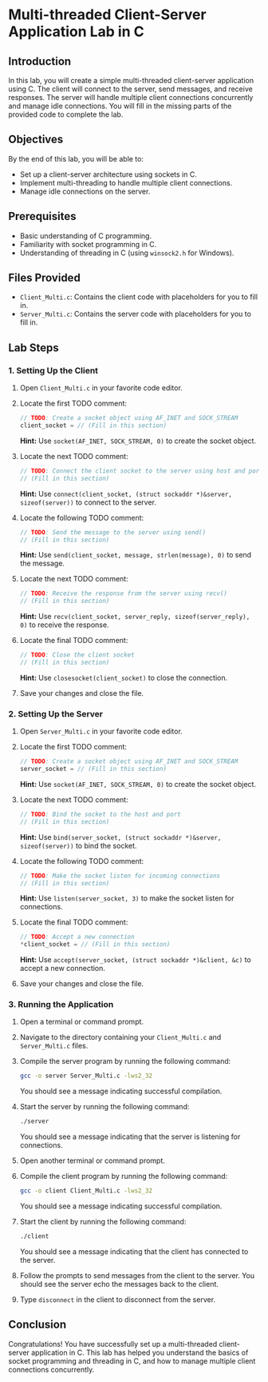 
# Multi-threaded Client-Server Application Lab in C

## Introduction

In this lab, you will create a simple multi-threaded client-server application using C. The client will connect to the server, send messages, and receive responses. The server will handle multiple client connections concurrently and manage idle connections. You will fill in the missing parts of the provided code to complete the lab.

## Objectives

By the end of this lab, you will be able to:
- Set up a client-server architecture using sockets in C.
- Implement multi-threading to handle multiple client connections.
- Manage idle connections on the server.

## Prerequisites

- Basic understanding of C programming.
- Familiarity with socket programming in C.
- Understanding of threading in C (using `winsock2.h` for Windows).

## Files Provided

- `Client_Multi.c`: Contains the client code with placeholders for you to fill in.
- `Server_Multi.c`: Contains the server code with placeholders for you to fill in.

## Lab Steps

### 1. Setting Up the Client

1. Open `Client_Multi.c` in your favorite code editor.

2. Locate the first TODO comment:
   ```c
   // TODO: Create a socket object using AF_INET and SOCK_STREAM
   client_socket = // (Fill in this section)
   ```
   **Hint:** Use `socket(AF_INET, SOCK_STREAM, 0)` to create the socket object.

3. Locate the next TODO comment:
   ```c
   // TODO: Connect the client socket to the server using host and port
   // (Fill in this section)
   ```
   **Hint:** Use `connect(client_socket, (struct sockaddr *)&server, sizeof(server))` to connect to the server.

4. Locate the following TODO comment:
   ```c
   // TODO: Send the message to the server using send()
   // (Fill in this section)
   ```
   **Hint:** Use `send(client_socket, message, strlen(message), 0)` to send the message.

5. Locate the next TODO comment:
   ```c
   // TODO: Receive the response from the server using recv()
   // (Fill in this section)
   ```
   **Hint:** Use `recv(client_socket, server_reply, sizeof(server_reply), 0)` to receive the response.

6. Locate the final TODO comment:
   ```c
   // TODO: Close the client socket
   // (Fill in this section)
   ```
   **Hint:** Use `closesocket(client_socket)` to close the connection.

7. Save your changes and close the file.

### 2. Setting Up the Server

1. Open `Server_Multi.c` in your favorite code editor.

2. Locate the first TODO comment:
   ```c
   // TODO: Create a socket object using AF_INET and SOCK_STREAM
   server_socket = // (Fill in this section)
   ```
   **Hint:** Use `socket(AF_INET, SOCK_STREAM, 0)` to create the socket object.

3. Locate the next TODO comment:
   ```c
   // TODO: Bind the socket to the host and port
   // (Fill in this section)
   ```
   **Hint:** Use `bind(server_socket, (struct sockaddr *)&server, sizeof(server))` to bind the socket.

4. Locate the following TODO comment:
   ```c
   // TODO: Make the socket listen for incoming connections
   // (Fill in this section)
   ```
   **Hint:** Use `listen(server_socket, 3)` to make the socket listen for connections.

5. Locate the final TODO comment:
   ```c
   // TODO: Accept a new connection
   *client_socket = // (Fill in this section)
   ```
   **Hint:** Use `accept(server_socket, (struct sockaddr *)&client, &c)` to accept a new connection.

6. Save your changes and close the file.

### 3. Running the Application

1. Open a terminal or command prompt.

2. Navigate to the directory containing your `Client_Multi.c` and `Server_Multi.c` files.

3. Compile the server program by running the following command:
   ```sh
   gcc -o server Server_Multi.c -lws2_32
   ```
   You should see a message indicating successful compilation.

4. Start the server by running the following command:
   ```sh
   ./server
   ```
   You should see a message indicating that the server is listening for connections.

5. Open another terminal or command prompt.

6. Compile the client program by running the following command:
   ```sh
   gcc -o client Client_Multi.c -lws2_32
   ```
   You should see a message indicating successful compilation.

7. Start the client by running the following command:
   ```sh
   ./client
   ```
   You should see a message indicating that the client has connected to the server.

8. Follow the prompts to send messages from the client to the server. You should see the server echo the messages back to the client.

9. Type `disconnect` in the client to disconnect from the server.

## Conclusion

Congratulations! You have successfully set up a multi-threaded client-server application in C. This lab has helped you understand the basics of socket programming and threading in C, and how to manage multiple client connections concurrently.
